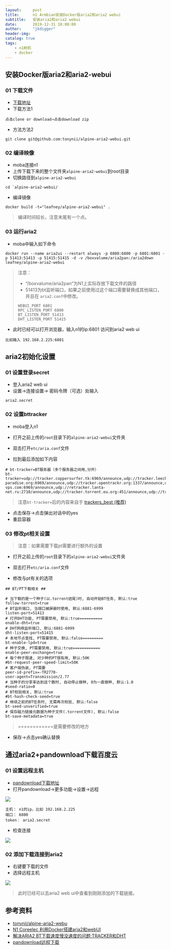 ```yaml
---
layout:     post
title:      n1 Armbian安装Docker版aria2和aria2 webui
subtitle:   安装aria2和aria2 webui
date:       2019-12-31 18:00:00
author:     "jkdigger"
header-img: 
catalog: true
tags:
    - n1刷机
    - docker
---
```


## 安装Docker版aria2和aria2-webui

### 01 下载文件

- [下载地址](https://github.com/tonynii/alpine-aria2-webui)
- 下载方法1

```
点击clone or download→点击download zip
```

- 方法方法2

```
git clone git@github.com:tonynii/alpine-aria2-webui.git
```

###  02 编译映像 

- moba连接n1
- 上传下载下来的整个文件夹`alpine-aria2-webui`到root目录
- 切换路径到`alpine-aria2-webui`

```
cd `alpine-aria2-webui/
```

- 编译镜像

```
docker build -t="leafney/alpine-aria2-webui" .
```

> 编译时间较长，注意末尾有一个点。

### 03 运行aria2

- moba中输入如下命令

```
docker run --name aria2ui --restart always -p 6800:6800 -p 6801:6801 -p 51413:51413 -p 51415:51415 -d -v /boxvalume/aria2pan:/aria2down leafney/alpine-aria2-webui
```

> 注意：
>
> - “/boxvalume/aria2pan”为N1上实际存放下载文件的路径
> - 51413为bt监听端口，如果之前使用过这个端口需要替换成其他端口，并且在  `aria2.conf`中修改。  
>
> ```
> WEBUI_PORT 6801
> RPC_LISTEN_PORT 6800
> BT_LISTEN_PORT 51413
> DHT_LISTEN_PORT 51415
> ```

- 此时已经可以打开浏览器，输入n1的ip:6801 访问到aria2 web ui

```
比如输入 192.168.2.225:6801
```

## aria2初始化设置

### 01 设置登录secret

- 登入aria2 web ui
- 设置→连接设置→ 密码令牌（可选）处输入

```
aria2.secret
```

### 02 设置bttracker

- moba登入n1
- 打开之前上传的`root`目录下的`alpine-aria2-webui`文件夹
- 双击打开`etc/aria.conf`文件

- 拉到最后添加如下内容

```
# bt-tracker=BT服务器（多个服务器之间用,分开）
bt-tracker=udp://tracker.coppersurfer.tk:6969/announce,udp://tracker.leechers-paradise.org:6969/announce,udp://tracker.opentrackr.org:1337/announce,udp://tracker.internetwarriors.net:1337/announce,udp://p4p.arenabg.com:1337/announce,udp://9.rarbg.to:2710/announce,udp://9.rarbg.me:2710/announce,udp://tracker.openbittorrent.com:80/announce,udp://exodus.desync.com:6969/announce,udp://tracker.tiny-vps.com:6969/announce,udp://retracker.lanta-net.ru:2710/announce,udp://tracker.torrent.eu.org:451/announce,udp://tracker.moeking.me:6969/announce,udp://tracker.cyberia.is:6969/announce,udp://open.stealth.si:80/announce,udp://denis.stalker.upeer.me:6969/announce,udp://ipv4.tracker.harry.lu:80/announce,udp://open.demonii.si:1337/announce,udp://explodie.org:6969/announce,udp://zephir.monocul.us:6969/announce
```

> 注意`bt-tracker=`后的内容来自于 [trackers_best (推荐)](https://tk.sleele.com/)

- 点击保存→点击弹出对话中的yes
- 重启容器

### 03 修改pt相关设置

>  注意：如果需要下载pt需要进行额外的设置

- 打开之前上传的`root`目录下的`alpine-aria2-webui`文件夹
- 双击打开`etc/aria.conf`文件

- 修改与pt有关的选项

```
## BT/PT下载相关 ##

# 当下载的是一个种子(以.torrent结尾)时, 自动开始BT任务, 默认:true
follow-torrent=true
# BT监听端口, 当端口被屏蔽时使用, 默认:6881-6999
listen-port=51413
# 打开DHT功能, PT需要禁用, 默认:true==========
enable-dht=true
# DHT网络监听端口, 默认:6881-6999
dht-listen-port=51415
# 本地节点查找, PT需要禁用, 默认:false=========
bt-enable-lpd=true
# 种子交换, PT需要禁用, 默认:true============
enable-peer-exchange=true
# 每个种子限速, 对少种的PT很有用, 默认:50K
#bt-request-peer-speed-limit=50K
# 客户端伪装, PT需要
peer-id-prefix=-TR2770-
user-agent=Transmission/2.77
# 当种子的分享率达到这个数时, 自动停止做种, 0为一直做种, 默认:1.0
#seed-ratio=0
# BT校验相关, 默认:true
#bt-hash-check-seed=true
# 继续之前的BT任务时, 无需再次校验, 默认:false
bt-seed-unverified=true
# 保存磁力链接元数据为种子文件(.torrent文件), 默认:false
bt-save-metadata=true
```

> ============是需要修改的地方

- 保存→点击yes确认替换

## 通过aria2+pandownload下载百度云

### 01 设置远程主机

- [pandownload下载地址](https://pandownload.com/index.html)
- 打开pandownload→更多功能→设置→远程

![](https://raw.githubusercontent.com/jkdigger/picForBlog/master/images/20191231210351.png)

```
主机： n1的ip，比如 192.168.2.225
端口： 6800
token： aria2.secret
```

- 检查连接

![](https://raw.githubusercontent.com/jkdigger/picForBlog/master/images/20191231210425.png)

### 02 添加下载连接到aria2

- 右键要下载的文件
- 选择远程主机

![](https://raw.githubusercontent.com/jkdigger/picForBlog/master/images/20191231210545.png)

> 此时已经可以去aria2 web ui中查看到刚刚添加的下载链接。

## 参考资料

- [tonynii/alpine-aria2-webu](https://github.com/tonynii/alpine-aria2-webui)
- [N1 Coreelec 利用Docker搭建aria2和webUI ](https://www.right.com.cn/forum/thread-810527-9-1.html)
- [解决ARIA2 BT下载速度慢没速度的问题:TRACKER和DHT](https://www.tjflora.com/archives/359)
- [pandownload远程下载](https://pandownload.com/document/remote.html)